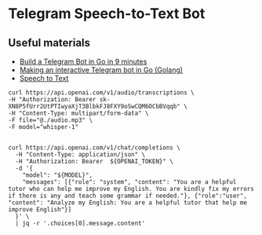 # Telegram Speech-to-Text Bot


## Useful materials

- [Build a Telegram Bot in Go in 9 minutes](https://medium.com/swlh/build-a-telegram-bot-in-go-in-9-minutes-e06ad38acef1)
- [Making an interactive Telegram bot in Go (Golang)](https://www.sohamkamani.com/golang/telegram-bot/)
- [Speech to Text](https://platform.openai.com/docs/guides/speech-to-text)


```shell
curl https://api.openai.com/v1/audio/transcriptions \
-H "Authorization: Bearer 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" \
-H "Content-Type: multipart/form-data" \
-F file="@./audio.mp3" \
-F model="whisper-1"
```

```shell

```


```shell
curl https://api.openai.com/v1/chat/completions \
  -H "Content-Type: application/json" \
  -H "Authorization: Bearer  ${OPENAI_TOKEN}" \
  -d '{
    "model": "${MODEL}",
    "messages": [{"role": "system", "content": "You are a helpful tutor who can help me improve my English. You are kindly fix my errors if there is any and teach some grammar if needed."}, {"role":"user", "content": "Analyze my English: You are a helpful tutor that help me improve English"}]
  }' \
  | jq -r '.choices[0].message.content'
```
